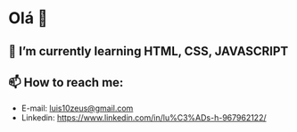 # Olá 👋

## 🌱 I’m currently learning HTML, CSS, JAVASCRIPT
## 📫 How to reach me: 
  - E-mail: luis10zeus@gmail.com
  - Linkedin: https://www.linkedin.com/in/lu%C3%ADs-h-967962122/

